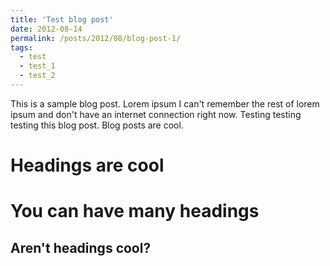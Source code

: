 ```yaml
---
title: 'Test blog post'
date: 2012-08-14
permalink: /posts/2012/08/blog-post-1/
tags:
  - test
  - test_1
  - test_2
---
```


This is a sample blog post. Lorem ipsum I can't remember the rest of lorem ipsum and don't have an internet connection right now. Testing testing testing this blog post. Blog posts are cool.

Headings are cool
======

You can have many headings
======

Aren't headings cool?
------
